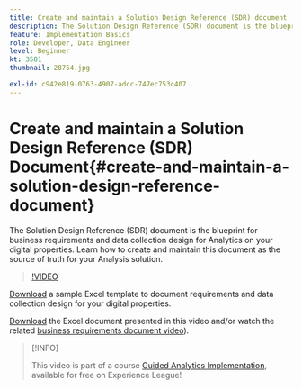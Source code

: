```yaml
---
title: Create and maintain a Solution Design Reference (SDR) document
description: The Solution Design Reference (SDR) document is the blueprint for business requirements and data collection design for Analytics on your digital properties. Learn how to create and maintain this document as the source of truth for your Analysis solution.
feature: Implementation Basics
role: Developer, Data Engineer
level: Beginner
kt: 3581
thumbnail: 28754.jpg

exl-id: c942e819-0763-4907-adcc-747ec753c407
---
```

# Create and maintain a Solution Design Reference (SDR) Document{#create-and-maintain-a-solution-design-reference-document}

The Solution Design Reference (SDR) document is the blueprint for business requirements and data collection design for Analytics on your digital properties. Learn how to create and maintain this document as the source of truth for your Analysis solution.

>[!VIDEO](https://video.tv.adobe.com/v/28754/?quality=12&learn=on)

[Download](assets/aa-implementation-playbook.xlsx) a sample Excel template to document requirements and data collection design for your digital properties.

[Download](assets/geometrixx-clothiers-brd-sdr.xlsx) the Excel document presented in this video and/or watch the related [business requirements document video](creating-a-business-requirements-document.md)).

>[!INFO]
>
> This video is part of a course [Guided Analytics Implementation](https://experienceleague.adobe.com/?recommended=Analytics-D-1-2019.1), available for free on Experience League!
